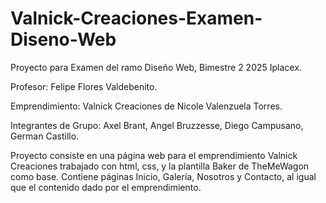 # Valnick-Creaciones-Examen-Diseno-Web

Proyecto para Examen del ramo Diseño Web, Bimestre 2 2025 Iplacex.

Profesor: Felipe Flores Valdebenito.

Emprendimiento: Valnick Creaciones de Nicole Valenzuela Torres.

Integrantes de Grupo: Axel Brant, Angel Bruzzesse, Diego Campusano, German Castillo.

Proyecto consiste en una página web para el emprendimiento Valnick Creaciones trabajado con html, css, y la plantilla Baker de TheMeWagon como base.
Contiene páginas Inicio, Galería, Nosotros y Contacto, al igual que el contenido dado por el emprendimiento.
